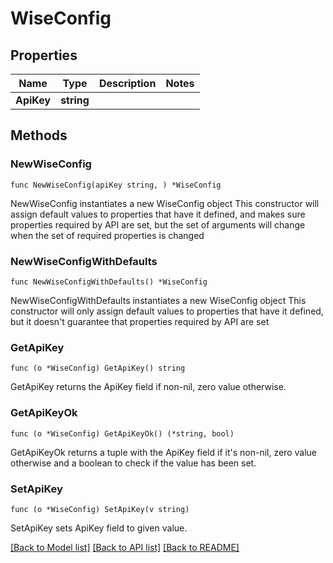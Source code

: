 # WiseConfig

## Properties

Name | Type | Description | Notes
------------ | ------------- | ------------- | -------------
**ApiKey** | **string** |  |

## Methods

### NewWiseConfig

`func NewWiseConfig(apiKey string, ) *WiseConfig`

NewWiseConfig instantiates a new WiseConfig object
This constructor will assign default values to properties that have it defined,
and makes sure properties required by API are set, but the set of arguments
will change when the set of required properties is changed

### NewWiseConfigWithDefaults

`func NewWiseConfigWithDefaults() *WiseConfig`

NewWiseConfigWithDefaults instantiates a new WiseConfig object
This constructor will only assign default values to properties that have it defined,
but it doesn't guarantee that properties required by API are set

### GetApiKey

`func (o *WiseConfig) GetApiKey() string`

GetApiKey returns the ApiKey field if non-nil, zero value otherwise.

### GetApiKeyOk

`func (o *WiseConfig) GetApiKeyOk() (*string, bool)`

GetApiKeyOk returns a tuple with the ApiKey field if it's non-nil, zero value otherwise
and a boolean to check if the value has been set.

### SetApiKey

`func (o *WiseConfig) SetApiKey(v string)`

SetApiKey sets ApiKey field to given value.



[[Back to Model list]](../README.md#documentation-for-models) [[Back to API list]](../README.md#documentation-for-api-endpoints) [[Back to README]](../README.md)
